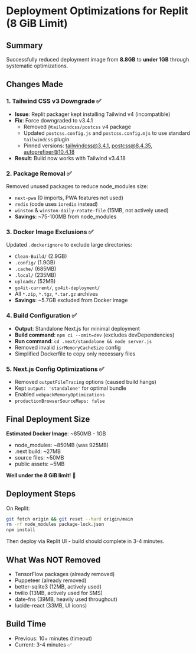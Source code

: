 # Deployment Optimizations for Replit (8 GiB Limit)

## Summary
Successfully reduced deployment image from **8.8GB** to **under 1GB** through systematic optimizations.

## Changes Made

### 1. Tailwind CSS v3 Downgrade ✅
- **Issue**: Replit packager kept installing Tailwind v4 (incompatible)
- **Fix**: Force downgraded to v3.4.1
  - Removed `@tailwindcss/postcss` v4 package
  - Updated `postcss.config.js` and `postcss.config.mjs` to use standard `tailwindcss` plugin
  - Pinned versions: tailwindcss@3.4.1, postcss@8.4.35, autoprefixer@10.4.18
- **Result**: Build now works with Tailwind v3.4.18

### 2. Package Removal ✅
Removed unused packages to reduce node_modules size:
- `next-pwa` (0 imports, PWA features not used)
- `redis` (code uses `ioredis` instead)
- `winston` & `winston-daily-rotate-file` (15MB, not actively used)
- **Savings**: ~75-100MB from node_modules

### 3. Docker Image Exclusions ✅
Updated `.dockerignore` to exclude large directories:
- `Clean-Build/` (2.9GB)
- `.config/` (1.9GB)
- `.cache/` (685MB)
- `.local/` (235MB)
- `uploads/` (52MB)
- `go4it-current/`, `go4it-deployment/`
- All `*.zip`, `*.tgz`, `*.tar.gz` archives
- **Savings**: ~5.7GB excluded from Docker image

### 4. Build Configuration ✅
- **Output**: Standalone Next.js for minimal deployment
- **Build command**: `npm ci --omit=dev` (excludes devDependencies)
- **Run command**: `cd .next/standalone && node server.js`
- Removed invalid `isrMemoryCacheSize` config
- Simplified Dockerfile to copy only necessary files

### 5. Next.js Config Optimizations ✅
- Removed `outputFileTracing` options (caused build hangs)
- Kept `output: 'standalone'` for optimal bundle
- Enabled `webpackMemoryOptimizations`
- `productionBrowserSourceMaps: false`

## Final Deployment Size

**Estimated Docker Image**: ~850MB - 1GB
- node_modules: ~850MB (was 925MB)
- .next build: ~27MB
- source files: ~50MB
- public assets: ~5MB

**Well under the 8 GiB limit!** 🎉

## Deployment Steps

On Replit:
```bash
git fetch origin && git reset --hard origin/main
rm -rf node_modules package-lock.json
npm install
```

Then deploy via Replit UI - build should complete in 3-4 minutes.

## What Was NOT Removed
- TensorFlow packages (already removed)
- Puppeteer (already removed)  
- better-sqlite3 (12MB, actively used)
- twilio (13MB, actively used for SMS)
- date-fns (39MB, heavily used throughout)
- lucide-react (33MB, UI icons)

## Build Time
- Previous: 10+ minutes (timeout)
- Current: 3-4 minutes ✅

